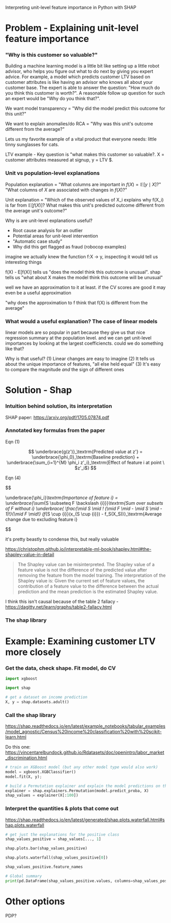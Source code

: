 Interpreting unit-level feature importance in Python with SHAP

# Problem - Explaining unit-level feature importance

### "Why is this customer so valuable?"

Building a machine learning model is a little bit like setting up a little robot advisor, who helps you figure out what to do next by giving you expert advice. For example, a model which predicts customer LTV based on customer attributes is like having an advisor who knows all about your customer base. The expert is able to answer the question: "How much do you think this customer is worth?". A reasonable follow up question for such an expert would be "Why do you think that?".

We want model transparency = "Why did the model predict this outcome for this unit?"

We want to explain anomalies/do RCA = "Why was this unit's outcome different from the average?"

Lets us my favorite example of a vital product that everyone needs: little tinny sunglasses for cats.

LTV example - Key question is "what makes this customer so valuable?. X = customer attributes measured at signup, y = LTV $.

### Unit vs population-level explanations

Population explanation = "What columns are important in $f(X) = \mathbb{E}[y \mid X]$?" "What columns of $X$ are associated with changes in $f(X)$?"

Unit explanation = "Which of the observed values of X_i explains why f(X_i) is far from $\mathbb{E}[f(X)]$? What makes this unit's predicted outcome different from the average unit's outcome?"

Why is are unit-level explanations useful?
* Root cause analysis for an outlier
* Potential areas for unit-level intervention
* "Automatic case study"
* Why did this get flagged as fraud (robocop examples)

imagine we actually knew the function f:X -> y, inspecting it would tell us interesting things 

f(X) - E[f(X)] tells us "does the model think this outcome is unusual". shap tells us "what about X makes the model think this outcome will be unusual"

well we have an approximation to it at least. if the CV scores are good it may even be a useful approximation

"why does the approximation to f think that f(X) is different from the average"

### What would a useful explanation? The case of linear models

linear models are so popular in part because they give us that nice regression summary at the population level. and we can get unit-level importances by looking at the largest coefficiencts. could we do something like that?

Why is that useful? (1) Linear changes are easy to imagine (2) It tells us about the unique importance of features, "all else held equal" (3) It's easy to compare the magnitude _and_ the sign of different ones

# Solution - Shap

### Intuition behind solution, its interpretation

SHAP paper: https://arxiv.org/pdf/1705.07874.pdf

### Annotated key formulas from the paper

Eqn (1)

$$
\underbrace{g(z')}_\textrm{Predicted value at z'} =
\underbrace{\phi_0}_\textrm{Baseline prediction} +  
\underbrace{\sum_{i=1}^{M} \phi_i z'_i}_\textrm{Effect of feature i at point \ $z'_i$} 
$$

Eqn (4) 

$$

\underbrace{\phi_i}_\textrm{Importance of feature i} =  
\underbrace{\sum_{S \subseteq F \backslash \{i\}}}_\textrm{Sum over subsets of F without i}
\underbrace{ \frac{\mid S \mid ! (\mid F \mid - \mid S \mid - 1)!}{\mid F \mid!} (f_{S \cup \{i\}}(x_{S \cup \{i\}}) - f_S(X_S))}_\textrm{Average change due to excluding feature i}

$$

it's pretty beastly to condense this, but really valuable

https://christophm.github.io/interpretable-ml-book/shapley.html#the-shapley-value-in-detail

> The Shapley value can be misinterpreted. The Shapley value of a feature value is not the difference of the predicted value after removing the feature from the model training. The interpretation of the Shapley value is: Given the current set of feature values, the contribution of a feature value to the difference between the actual prediction and the mean prediction is the estimated Shapley value.


I think this isn't causal because of the table 2 fallacy - https://dagitty.net/learn/graphs/table2-fallacy.html

### The shap library

# Example: Examining customer LTV more closely

### Get the data, check shape. Fit model, do CV

```python
import xgboost

import shap

# get a dataset on income prediction
X, y = shap.datasets.adult()
```

### Call the shap library

https://shap.readthedocs.io/en/latest/example_notebooks/tabular_examples/model_agnostic/Census%20income%20classification%20with%20scikit-learn.html

Do this one: https://vincentarelbundock.github.io/Rdatasets/doc/openintro/labor_market_discrimination.html

```python
# train an XGBoost model (but any other model type would also work)
model = xgboost.XGBClassifier()
model.fit(X, y);

# build a Permutation explainer and explain the model predictions on the given dataset
explainer = shap.explainers.Permutation(model.predict_proba, X)
shap_values = explainer(X[:100])
```

### Interpret the quantities & plots that come out

https://shap.readthedocs.io/en/latest/generated/shap.plots.waterfall.html#shap.plots.waterfall 

```python
# get just the explanations for the positive class
shap_values_positive = shap_values[..., 1]

shap.plots.bar(shap_values_positive)

shap.plots.waterfall(shap_values_positive[0])

shap_values_positive.feature_names
```

```python
# Global summary
print(pd.DataFrame(shap_values_positive.values, columns=shap_values_positive.feature_names).describe())
```

# Other options

PDP?


